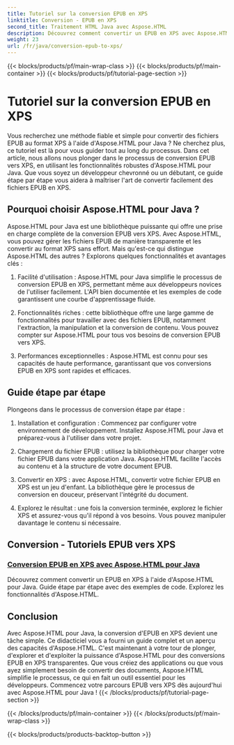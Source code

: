 ```yaml
---
title: Tutoriel sur la conversion EPUB en XPS
linktitle: Conversion - EPUB en XPS
second_title: Traitement HTML Java avec Aspose.HTML
description: Découvrez comment convertir un EPUB en XPS avec Aspose.HTML pour Java. Obtenez un guide étape par étape et des exemples de code pour explorer les fonctionnalités d'Aspose.HTML dans ces tutoriels.
weight: 23
url: /fr/java/conversion-epub-to-xps/
---
```


{{< blocks/products/pf/main-wrap-class >}}
{{< blocks/products/pf/main-container >}}
{{< blocks/products/pf/tutorial-page-section >}}

# Tutoriel sur la conversion EPUB en XPS


Vous recherchez une méthode fiable et simple pour convertir des fichiers EPUB au format XPS à l'aide d'Aspose.HTML pour Java ? Ne cherchez plus, ce tutoriel est là pour vous guider tout au long du processus. Dans cet article, nous allons nous plonger dans le processus de conversion EPUB vers XPS, en utilisant les fonctionnalités robustes d'Aspose.HTML pour Java. Que vous soyez un développeur chevronné ou un débutant, ce guide étape par étape vous aidera à maîtriser l'art de convertir facilement des fichiers EPUB en XPS.

## Pourquoi choisir Aspose.HTML pour Java ?

Aspose.HTML pour Java est une bibliothèque puissante qui offre une prise en charge complète de la conversion EPUB vers XPS. Avec Aspose.HTML, vous pouvez gérer les fichiers EPUB de manière transparente et les convertir au format XPS sans effort. Mais qu'est-ce qui distingue Aspose.HTML des autres ? Explorons quelques fonctionnalités et avantages clés :

1. Facilité d'utilisation : Aspose.HTML pour Java simplifie le processus de conversion EPUB en XPS, permettant même aux développeurs novices de l'utiliser facilement. L'API bien documentée et les exemples de code garantissent une courbe d'apprentissage fluide.

2. Fonctionnalités riches : cette bibliothèque offre une large gamme de fonctionnalités pour travailler avec des fichiers EPUB, notamment l'extraction, la manipulation et la conversion de contenu. Vous pouvez compter sur Aspose.HTML pour tous vos besoins de conversion EPUB vers XPS.

3. Performances exceptionnelles : Aspose.HTML est connu pour ses capacités de haute performance, garantissant que vos conversions EPUB en XPS sont rapides et efficaces.

## Guide étape par étape

Plongeons dans le processus de conversion étape par étape :

1. Installation et configuration : Commencez par configurer votre environnement de développement. Installez Aspose.HTML pour Java et préparez-vous à l'utiliser dans votre projet.

2. Chargement du fichier EPUB : utilisez la bibliothèque pour charger votre fichier EPUB dans votre application Java. Aspose.HTML facilite l'accès au contenu et à la structure de votre document EPUB.

3. Convertir en XPS : avec Aspose.HTML, convertir votre fichier EPUB en XPS est un jeu d'enfant. La bibliothèque gère le processus de conversion en douceur, préservant l'intégrité du document.

4. Explorez le résultat : une fois la conversion terminée, explorez le fichier XPS et assurez-vous qu'il répond à vos besoins. Vous pouvez manipuler davantage le contenu si nécessaire.

## Conversion - Tutoriels EPUB vers XPS
### [Conversion EPUB en XPS avec Aspose.HTML pour Java](./convert-epub-to-xps/)
Découvrez comment convertir un EPUB en XPS à l'aide d'Aspose.HTML pour Java. Guide étape par étape avec des exemples de code. Explorez les fonctionnalités d'Aspose.HTML.

## Conclusion

Avec Aspose.HTML pour Java, la conversion d'EPUB en XPS devient une tâche simple. Ce didacticiel vous a fourni un guide complet et un aperçu des capacités d'Aspose.HTML. C'est maintenant à votre tour de plonger, d'explorer et d'exploiter la puissance d'Aspose.HTML pour des conversions EPUB en XPS transparentes. Que vous créiez des applications ou que vous ayez simplement besoin de convertir des documents, Aspose.HTML simplifie le processus, ce qui en fait un outil essentiel pour les développeurs. Commencez votre parcours EPUB vers XPS dès aujourd'hui avec Aspose.HTML pour Java !
{{< /blocks/products/pf/tutorial-page-section >}}

{{< /blocks/products/pf/main-container >}}
{{< /blocks/products/pf/main-wrap-class >}}

{{< blocks/products/products-backtop-button >}}
